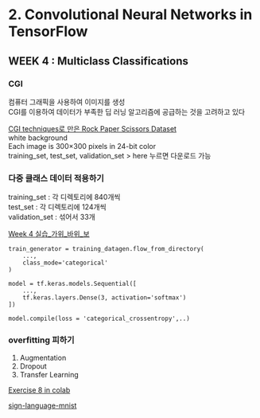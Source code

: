 # 2. Convolutional Neural Networks in TensorFlow

## WEEK 4 : Multiclass Classifications

### CGI
컴퓨터 그래픽을 사용하여 이미지를 생성<br>
CGI를 이용하여 데이터가 부족한 딥 러닝 알고리즘에 공급하는 것을 고려하고 있다<br>

[CGI techniques로 만은 Rock Paper Scissors Dataset](http://www.laurencemoroney.com/rock-paper-scissors-dataset/)<br>
white background<br>
Each image is 300×300 pixels in 24-bit color<br>
training_set, test_set, validation_set \> here 누르면 다운로드 가능<br>

### 다중 클래스 데이터 적용하기
training_set : 각 디렉토리에 840개씩<br>
test_set : 각 디렉토리에 124개씩<br>
validation_set : 섞어서 33개<br>

[Week 4 실습_가위_바위_보](https://colab.research.google.com/github/lmoroney/dlaicourse/blob/master/Course%202%20-%20Part%208%20-%20Lesson%202%20-%20Notebook%20(RockPaperScissors).ipynb)


```
train_generator = training_datagen.flow_from_directory(
	...,
	class_mode='categorical'
)
```

```
model = tf.keras.models.Sequential([
    ...,
    tf.keras.layers.Dense(3, activation='softmax')
])
```

```
model.compile(loss = 'categorical_crossentropy',..)
```

### overfitting 피하기
1. Augmentation
2. Dropout
3. Transfer Learning

[Exercise 8 in colab](https://colab.research.google.com/github/lmoroney/dlaicourse/blob/master/Exercises/Exercise%208%20-%20Multiclass%20with%20Signs/Exercise%208%20-%20Question.ipynb#scrollTo=wYtuKeK0dImp)

[sign-language-mnist](https://www.kaggle.com/datamunge/sign-language-mnist)



